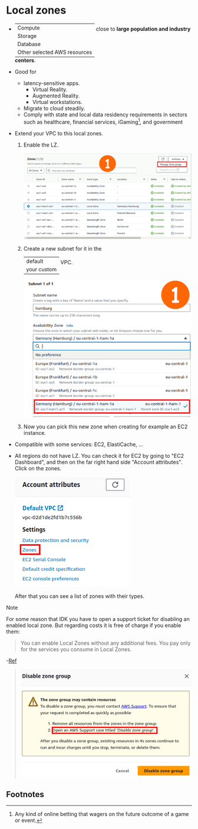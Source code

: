 # Local zones

- <table style="display: inline;"><tr><td>Compute</td></tr><tr><td>Storage</td></tr><tr><td>Database</td></tr><tr><td>Other selected AWS resources</td></tr></table> close to <b>large population and industry centers</b>.
- Good for
  - latency-sensitive apps.
    - Virtual Reality.
    - Augmented Reality.
    - Virtual workstations.
  - Migrate to cloud steadily.
  - Comply with state and local data residency requirements in sectors such as healthcare, financial services, iGaming[^1], and government
- Extend your VPC to this local zones.

  1. Enable the LZ.

     ![Enabling local zone](./enable-lz.gif)

  2. Create a new subnet for it in the <table style="display: inline;"><tr><td>default</td></tr><tr><td>your custom</td></tr></table> VPC.

     ![Create subnet for the newly added local zone](./create-subnet.gif)

  3. Now you can pick this new zone when creating for example an EC2 instance.

- Compatible with some services: EC2, ElastiCache, ...
- All regions do not have LZ. You can check it for EC2 by going to "EC2 Dashboard", and then on the far right hand side "Account attributes". Click on the zones.

  ![Zones](./zones.png)

  After that you can see a list of zones with their types.

> [!NOTE]
>
> For some reason that IDK you have to open a support ticket for disabling an enabled local zone. But regarding costs it is free of charge if you enable them:
>
> > You can enable Local Zones without any additional fees. You pay only for the services you consume in Local Zones.
>
> \-[Ref](https://aws.amazon.com/about-aws/global-infrastructure/localzones/features/#:~:text=AWS%20services,-You%20can%20use&text=You%20can%20enable%20Local%20Zones,you%20consume%20in%20Local%20Zones.)
>
> > ![Disabling local zone message](./disabling-lz.png)

## Footnotes

[^1]: Any kind of online betting that wagers on the future outcome of a game or event.
